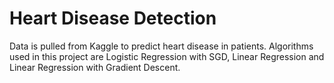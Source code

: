 # Heart Disease Detection
Data is pulled from Kaggle to predict heart disease in patients. Algorithms used in this project are Logistic Regression with SGD, Linear Regression and Linear Regression with Gradient Descent.
